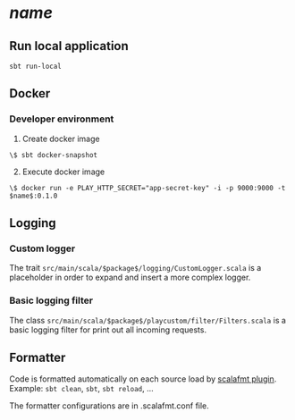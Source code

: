 # $name$


## Run local application
`sbt run-local`


## Docker

### Developer environment

1. Create docker image

`\$ sbt docker-snapshot`

2. Execute docker image

`\$ docker run -e PLAY_HTTP_SECRET="app-secret-key" -i -p 9000:9000 -t $name$:0.1.0`


## Logging

### Custom logger
The trait `src/main/scala/$package$/logging/CustomLogger.scala` is a
placeholder in order to expand and insert a more complex logger.

### Basic logging filter
The class `src/main/scala/$package$/playcustom/filter/Filters.scala` is a basic logging filter for print out all incoming requests.


## Formatter

Code is formatted automatically on each source load by [scalafmt plugin](http://scalameta.org/scalafmt/).
Example: `sbt clean`, `sbt`, `sbt reload`, ...

The formatter configurations are in .scalafmt.conf file.
